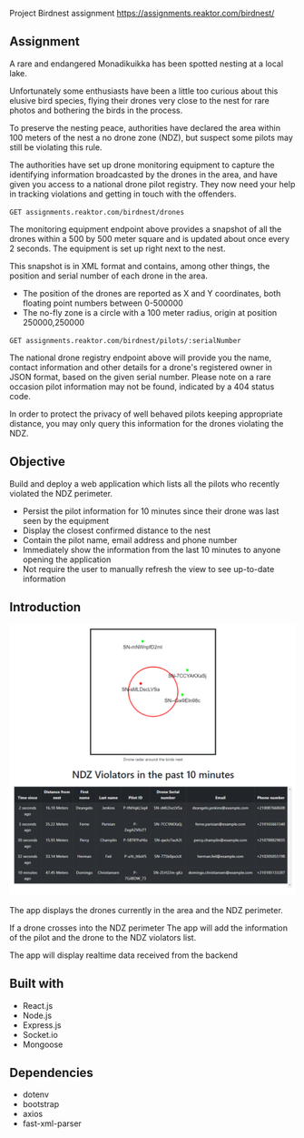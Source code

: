 Project Birdnest assignment https://assignments.reaktor.com/birdnest/

## Assignment
A rare and endangered Monadikuikka has been spotted nesting at a local lake.

Unfortunately some enthusiasts have been a little too curious about this elusive bird species, flying their drones very close to the nest for rare photos and bothering the birds in the process.

To preserve the nesting peace, authorities have declared the area within 100 meters of the nest a no drone zone (NDZ), but suspect some pilots may still be violating this rule.

The authorities have set up drone monitoring equipment to capture the identifying information broadcasted by the drones in the area, and have given you access to a national drone pilot registry. They now need your help in tracking violations and getting in touch with the offenders.

`GET assignments.reaktor.com/birdnest/drones`

The monitoring equipment endpoint above provides a snapshot of all the drones within a 500 by 500 meter square and is updated about once every 2 seconds. The equipment is set up right next to the nest.

This snapshot is in XML format and contains, among other things, the position and serial number of each drone in the area.

- The position of the drones are reported as X and Y coordinates, both floating point numbers between 0-500000
- The no-fly zone is a circle with a 100 meter radius, origin at position 250000,250000

`GET assignments.reaktor.com/birdnest/pilots/:serialNumber`

The national drone registry endpoint above will provide you the name, contact information and other details for a drone's registered owner in JSON format, based on the given serial number. Please note on a rare occasion pilot information may not be found, indicated by a 404 status code.

In order to protect the privacy of well behaved pilots keeping appropriate distance, you may only query this information for the drones violating the NDZ.

## Objective

Build and deploy a web application which lists all the pilots who recently violated the NDZ perimeter.

- Persist the pilot information for 10 minutes since their drone was last seen by the equipment
- Display the closest confirmed distance to the nest
- Contain the pilot name, email address and phone number
- Immediately show the information from the last 10 minutes to anyone opening the application
- Not require the user to manually refresh the view to see up-to-date information

## Introduction

![app-example](public/example_ss.png)

<p>The app displays the drones currently in the area and the NDZ perimeter.</p>  
<p>If a drone crosses into the NDZ perimeter The app will add the information of the pilot and the drone to the NDZ violators list.</p>
<p>The app will display realtime data received from the backend</p>


## Built with

- React.js
- Node.js
- Express.js
- Socket.io
- Mongoose

## Dependencies
- dotenv
- bootstrap
- axios
- fast-xml-parser